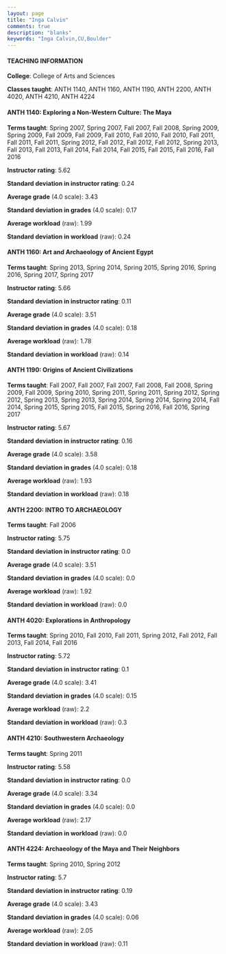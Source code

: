 ```yaml
---
layout: page
title: "Inga Calvin" 
comments: true
description: "blanks"
keywords: "Inga Calvin,CU,Boulder"
---
```

<head>
<script src="https://ajax.googleapis.com/ajax/libs/jquery/2.1.3/jquery.min.js"></script>
<script src="https://dl.dropboxusercontent.com/s/pc42nxpaw1ea4o9/highcharts.js?dl=0"></script>
<!-- <script src="../assets/js/highcharts.js"></script> -->
<style type="text/css">@font-face {
	font-family: "Bebas Neue";
	src: url(https://www.filehosting.org/file/details/544349/BebasNeue Regular.otf) format("opentype");
	}
	h1.Bebas { 
		font-family: "Bebas Neue", Verdana, Tahoma;
	}
</style>
</head>
	   
#### TEACHING INFORMATION

**College**: College of Arts and Sciences

**Classes taught**: ANTH 1140, ANTH 1160, ANTH 1190, ANTH 2200, ANTH 4020, ANTH 4210, ANTH 4224

#### ANTH 1140: Exploring a Non-Western Culture: The Maya

**Terms taught**: Spring 2007, Spring 2007, Fall 2007, Fall 2008, Spring 2009, Spring 2009, Fall 2009, Fall 2009, Fall 2010, Fall 2010, Fall 2010, Fall 2011, Fall 2011, Fall 2011, Spring 2012, Fall 2012, Fall 2012, Fall 2012, Spring 2013, Fall 2013, Fall 2013, Fall 2014, Fall 2014, Fall 2015, Fall 2015, Fall 2016, Fall 2016

**Instructor rating**: 5.62

**Standard deviation in instructor rating**: 0.24

**Average grade** (4.0 scale): 3.43

**Standard deviation in grades** (4.0 scale): 0.17

**Average workload** (raw): 1.99

**Standard deviation in workload** (raw): 0.24

#### ANTH 1160: Art and Archaeology of Ancient Egypt

**Terms taught**: Spring 2013, Spring 2014, Spring 2015, Spring 2016, Spring 2016, Spring 2017, Spring 2017

**Instructor rating**: 5.66

**Standard deviation in instructor rating**: 0.11

**Average grade** (4.0 scale): 3.51

**Standard deviation in grades** (4.0 scale): 0.18

**Average workload** (raw): 1.78

**Standard deviation in workload** (raw): 0.14

#### ANTH 1190: Origins of Ancient Civilizations

**Terms taught**: Fall 2007, Fall 2007, Fall 2007, Fall 2008, Fall 2008, Spring 2009, Fall 2009, Spring 2010, Spring 2011, Spring 2011, Spring 2012, Spring 2012, Spring 2013, Spring 2013, Spring 2014, Spring 2014, Spring 2014, Fall 2014, Spring 2015, Spring 2015, Fall 2015, Spring 2016, Fall 2016, Spring 2017

**Instructor rating**: 5.67

**Standard deviation in instructor rating**: 0.16

**Average grade** (4.0 scale): 3.58

**Standard deviation in grades** (4.0 scale): 0.18

**Average workload** (raw): 1.93

**Standard deviation in workload** (raw): 0.18

#### ANTH 2200: INTRO TO ARCHAEOLOGY

**Terms taught**: Fall 2006

**Instructor rating**: 5.75

**Standard deviation in instructor rating**: 0.0

**Average grade** (4.0 scale): 3.51

**Standard deviation in grades** (4.0 scale): 0.0

**Average workload** (raw): 1.92

**Standard deviation in workload** (raw): 0.0

#### ANTH 4020: Explorations in Anthropology

**Terms taught**: Spring 2010, Fall 2010, Fall 2011, Spring 2012, Fall 2012, Fall 2013, Fall 2014, Fall 2016

**Instructor rating**: 5.72

**Standard deviation in instructor rating**: 0.1

**Average grade** (4.0 scale): 3.41

**Standard deviation in grades** (4.0 scale): 0.15

**Average workload** (raw): 2.2

**Standard deviation in workload** (raw): 0.3

#### ANTH 4210: Southwestern Archaeology

**Terms taught**: Spring 2011

**Instructor rating**: 5.58

**Standard deviation in instructor rating**: 0.0

**Average grade** (4.0 scale): 3.34

**Standard deviation in grades** (4.0 scale): 0.0

**Average workload** (raw): 2.17

**Standard deviation in workload** (raw): 0.0

#### ANTH 4224: Archaeology of the Maya and Their Neighbors

**Terms taught**: Spring 2010, Spring 2012

**Instructor rating**: 5.7

**Standard deviation in instructor rating**: 0.19

**Average grade** (4.0 scale): 3.43

**Standard deviation in grades** (4.0 scale): 0.06

**Average workload** (raw): 2.05

**Standard deviation in workload** (raw): 0.11

